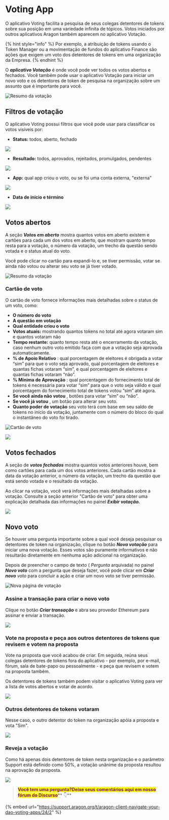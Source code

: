# Voting App

O aplicativo Voting facilita a pesquisa de seus colegas detentores de tokens sobre sua posição em uma variedade infinita de tópicos. Votos iniciados por outros aplicativos Aragon também aparecem no aplicativo Votação.

{% hint style="info" %}
Por exemplo, a atribuição de tokens usando o Token Manager ou a movimentação de fundos do aplicativo Finance são ações que exigem um voto dos detentores de tokens em uma organização da Empresa.
{% endhint %}

O _**aplicativo Votação**_ é onde você pode ver todos os votos abertos e fechados. Você também pode usar o aplicativo Votação para iniciar um novo voto e os detentores de token de pesquisa na organização sobre um assunto que é importante para você.

![Resumo da votação](https://d33v4339jhl8k0.cloudfront.net/docs/assets/5c98a4fe0428633d2cf3fcf7/images/5d8a573e2c7d3a7e9ae18ff0/file-diNRwkpZ5S.png)

## **Filtros de votação** <a href="#voting-filters" id="voting-filters"></a>

O aplicativo Voting possui filtros que você pode usar para classificar os votos visíveis por:

* **Status:** todos, aberto, fechado

![](https://d33v4339jhl8k0.cloudfront.net/docs/assets/5c98a4fe0428633d2cf3fcf7/images/5d8a56cb04286364bc8f801e/file-NUOi75e3Z9.png)



* **Resultado:** todos, aprovados, rejeitados, promulgados, pendentes

![](https://d33v4339jhl8k0.cloudfront.net/docs/assets/5c98a4fe0428633d2cf3fcf7/images/5d8a56da2c7d3a7e9ae18fe7/file-YwgPhS2yB2.png)



* **App:** qual app criou o voto, ou se foi uma conta externa, "externa"

![](https://d33v4339jhl8k0.cloudfront.net/docs/assets/5c98a4fe0428633d2cf3fcf7/images/5d8a56e02c7d3a7e9ae18fe8/file-dppwlwO9hJ.png)



* **Data de início e término**

![](https://d33v4339jhl8k0.cloudfront.net/docs/assets/5c98a4fe0428633d2cf3fcf7/images/5d8a56e62c7d3a7e9ae18fe9/file-IP6ZFN5oJr.png)



## **Votos abertos** <a href="#open-votes" id="open-votes"></a>

A seção _**Votos em aberto**_ mostra quantos votos em aberto existem e cartões para cada um dos votos em aberto, que mostram quanto tempo resta para a votação, o número da votação, um trecho da questão sendo votada e o status atual do voto.

Você pode clicar no cartão para expandi-lo e, se tiver permissão, votar se ainda não votou ou alterar seu voto se já tiver votado.

![Resumo da votação](https://d33v4339jhl8k0.cloudfront.net/docs/assets/5c98a4fe0428633d2cf3fcf7/images/5d8a573e2c7d3a7e9ae18ff0/file-diNRwkpZ5S.png)

### Cartão de voto <a href="#vote-card" id="vote-card"></a>

O cartão de voto fornece informações mais detalhadas sobre o status de um voto, como:

* **O número do voto**
* **A questão em votação**
* **Qual entidade criou o voto**
* **Votos atuais:** mostrando quantos tokens no total até agora votaram sim e quantos votaram não
* **Tempo restante:** quanto tempo resta até o encerramento da votação, caso nenhum outro voto emitido faça com que a votação seja aprovada automaticamente.
* **% de Apoio Relativo** : qual porcentagem de eleitores é obrigada a votar “sim” para que o voto seja aprovado, qual porcentagem de eleitores e quantas fichas votaram “sim”, e qual porcentagem de eleitores e quantas fichas votaram “não”.
* **% Mínima de Aprovação** : qual porcentagem do fornecimento total de tokens é necessária para votar “sim” para que o voto seja válido e qual porcentagem do fornecimento total de tokens votou “sim” até agora.
* **Se você ainda não votou** , botões para votar “sim” ou “não”.
* **Se você já votou** , um botão para alterar seu voto.
* **Quanto poder de votação** seu voto terá com base em seu saldo de tokens no início da votação, juntamente com o número do bloco do qual o instantâneo do voto foi tirado.

![Cartão de voto](https://d33v4339jhl8k0.cloudfront.net/docs/assets/5c98a4fe0428633d2cf3fcf7/images/5d8a574c2c7d3a7e9ae18ff1/file-JwWUOOLDXB.png)

![](https://d33v4339jhl8k0.cloudfront.net/docs/assets/5c98a4fe0428633d2cf3fcf7/images/5d8a57652c7d3a7e9ae18ff4/file-o96YChd3ub.png)



## **Votos fechados** <a href="#closed-votes" id="closed-votes"></a>

A seção de _**votos fechados**_ mostra quantos votos anteriores houve, bem como cartões para cada um dos votos anteriores. Cada cartão mostra a data da votação anterior, o número da votação, um trecho da questão que está sendo votada e o resultado da votação.

Ao clicar na votação, você verá informações mais detalhadas sobre a votação. Consulte a seção anterior "Cartão de voto" para obter uma explicação detalhada das informações no painel _**Exibir votação.**_

![](https://d33v4339jhl8k0.cloudfront.net/docs/assets/5c98a4fe0428633d2cf3fcf7/images/5d8a575c2c7d3a7e9ae18ff3/file-YlNlgwRl6E.png)

## **Novo voto** <a href="#new-vote" id="new-vote"></a>

Se houver uma pergunta importante sobre a qual você deseja pesquisar os detentores de token na organização, clique no botão _**Nova votação**_ para iniciar uma nova votação. Esses votos são puramente informativos e não resultarão diretamente em nenhuma ação adicional na organização.

Depois de preencher o campo de texto ( _Pergunta_ arquivada) no painel _**Novo voto**_ com a pergunta que deseja fazer, você pode clicar em _**Criar novo** voto_ para concluir a ação e criar um novo voto se tiver permissão.

![Nova página de votação](https://d33v4339jhl8k0.cloudfront.net/docs/assets/5c98a4fe0428633d2cf3fcf7/images/5d8a577204286364bc8f802d/file-hZgRtJkFVR.png)

### **Assine a transação para criar o novo voto** <a href="#sign-transaction-to-create-the-new-vote" id="sign-transaction-to-create-the-new-vote"></a>

Clique no botão _**Criar transação**_ e abra seu provedor Ethereum para assinar e enviar a transação.

![](https://lh3.googleusercontent.com/O5QcU0EU\_reAFPh\_8pzobCu0AYJWoGhvjIrrz6Af1WFBAwzFQQ3B66NOBBaDyvqJvGoWURJEGsHGoSzBCRHuWNNygEz3CuF6gNjTCwFcbB97L9SSq2HMW-0-PNupChit8QgiHkwK)

### **Vote na proposta e peça aos outros detentores de tokens que revisem e votem na proposta** <a href="#vote-on-the-proposal-then-ask-the-other-token-holders-to-review-and-vote-on-the-proposal" id="vote-on-the-proposal-then-ask-the-other-token-holders-to-review-and-vote-on-the-proposal"></a>

Vote na proposta que você acabou de criar. Em seguida, reúna seus colegas detentores de tokens fora do aplicativo - por exemplo, por e-mail, fórum, sala de bate-papo ou pessoalmente - e peça que revisem e votem na proposta também.

Os detentores de tokens também podem visitar o aplicativo Voting para ver a lista de votos abertos e votar de acordo.

![](https://lh4.googleusercontent.com/nGpEfIkINa6svbhzITg-ZhsXnzEsEHxI7OUYp9grFJ\_toT1Hm7nogTkyEExVnPZWMtk6EJYZNJp4Wi6E8kbOZJkgyPL\_7HyfW33fiZQMC-LLIrfN\_ydb66t7hQ6oT2SKrZAXo4gp)

### **Outros detentores de tokens votaram** <a href="#other-token-holders-cast-their-vote" id="other-token-holders-cast-their-vote"></a>

Nesse caso, o outro detentor do token na organização apóia a proposta e vota "Sim".

![](https://lh6.googleusercontent.com/qN1tTOiEi3GpMz5ylg\_eb47CxUEKZdHzNCYqChg3HJOaJXoYiTK-0ulOhaTljuOoosj6Eon8f9gDbotCO0jEh5989fSZpmtsbZ9jJfrxgtx5lSJVM8\_BYoYWfdw8AyIoTqh11d6o)

### **Reveja a votação** <a href="#review-the-vote" id="review-the-vote"></a>

Como há apenas dois detentores de token nesta organização e o parâmetro Support está definido como 50%, a votação unânime da proposta resultou na aprovação da proposta.

![](https://lh5.googleusercontent.com/s3ZFomLX49IX0uwO-cQESFA6b2TtIWoFm2yF6E\_i5EbRAW-wBkYSUwqBnAAH70Sq\_AAvoElR7s0\_R5\_kQcTxzXgro3bs\_dscBn4NfZlYvY9GpzPQs6acQbt0gul29-OO6lL28DWU)

> <mark style="color:purple;">**Você tem uma pergunta?Deixe seus comentários aqui em nosso fórum do Discurso**</mark>** 👇**

{% embed url="https://support.aragon.org/t/aragon-client-navigate-your-dao-voting-apps/24/2" %}
